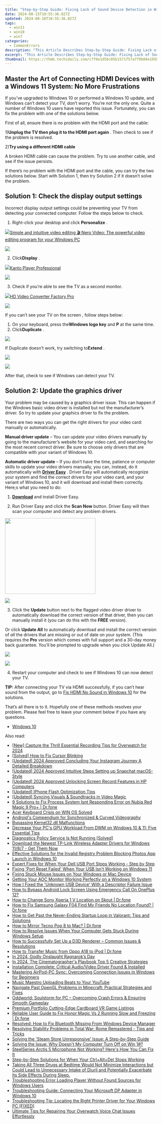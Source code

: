```yaml
---
title: "Step-by-Step Guide: Fixing Lack of Sound Device Detection in Windows 11"
date: 2024-08-15T10:55:36.027Z
updated: 2024-08-16T10:55:36.027Z
tags:
  - win11
  - win10
  - win7
categories:
  - CommonErrors
description: "This Article Describes Step-by-Step Guide: Fixing Lack of Sound Device Detection in Windows 11"
excerpt: "This Article Describes Step-by-Step Guide: Fixing Lack of Sound Device Detection in Windows 11"
thumbnail: https://thmb.techidaily.com/c7f6e1d56c05b1571f57a7f9b04e195b30e35f1ef9fbc6554b9991ddbdbae23c.png
---
```


## Master the Art of Connecting HDMI Devices with a Windows 11 System: No More Frustrations

If you’ve upgraded to Windows 10 or performed a Windows 10 update, and Windows can’t detect your TV, don’t worry. You’re not the only one. Quite a number of Windows 10 users have reported this issue. Fortunately, you can fix the problem with one of the solutions below.

 First of all, ensure there is no problem with the HDMI port and the cable:

 1)**Unplug the TV then plug it to the HDMI port again** . Then check to see if the problem is resolved.

 2)**Try using a different HDMI cable**

 A broken HDMI cable can cause the problem. Try to use another cable, and see if the issue persists.

 If there’s no problem with the HDMI port and the cable, you can try the two solutions below. Start with Solution 1, then try Solution 2 if it doesn’t solve the problem.  

## **Solution 1: Check the display output settings**

 Incorrect display output settings could be preventing your TV from detecting your connected computer. Follow the steps below to check.

 1) Right-click your desktop and click **Personalize** .

<!-- affiliate ads begin -->
<a href="https://store.nero.com/order/checkout.php?PRODS=42296685&QTY=1&AFFILIATE=108875&CART=1"><img src="http://cdnwww.nero.com/nero-com-wAssets/img/banners/2022/video-pp/ScreenshotSlider/Nero-Video-Advanced-editing.JPG" border="0">Simple and intuitive video editing
🎬 Nero Video:
The powerful video editing program for your Windows PC</a>
<!-- affiliate ads end -->
![](https://images.drivereasy.com/wp-content/uploads/2017/01/img_587f20f2242c5.png)

 2) Click**Display** .

<!-- affiliate ads begin -->
<a href="https://secure.2checkout.com/order/checkout.php?PRODS=4742929&QTY=1&AFFILIATE=108875&CART=1"><img src="https://secure.avangate.com/images/merchant/e09fdffe648a30658a9657bbed7b2388/products/boxshot(2).png" border="0">Kanto Player Professional</a>
<!-- affiliate ads end -->
![](https://images.drivereasy.com/wp-content/uploads/2017/01/img_587f25c04e4c2.jpg)

3) Check if you’re able to see the TV as a second monitor.

<!-- affiliate ads begin -->
<a href="https://secure.2checkout.com/order/checkout.php?PRODS=4537546&QTY=1&AFFILIATE=108875&CART=1"><img src="https://secure.avangate.com/images/merchant/4b0a0290ad7df100b77e86839989a75e/products/7_copy_2_2_hdpro.png" border="0">HD Video Converter Factory Pro</a>
<!-- affiliate ads end -->
![](https://images.drivereasy.com/wp-content/uploads/2017/01/img_587f296382361.jpg)

 If you can’t see your TV on the screen , follow steps below:

 1) On your keyboard, press the**Windows logo key**  and **P** at the same time.
 2) Click**Duplicate** .

![](https://images.drivereasy.com/wp-content/uploads/2017/01/img_587f2b20b8e25.jpg)

 If Duplicate doesn’t work, try switching to**Extend** .

<!-- affiliate ads begin -->
<a href="https://secure.2checkout.com/order/checkout.php?PRODS=2201613&QTY=1&AFFILIATE=108875&CART=1"><img src="https://www.macdvdripperpro.com/images/devices-3.png" border="0"></a>
<!-- affiliate ads end -->
![](https://images.drivereasy.com/wp-content/uploads/2017/09/img_59bc8338cfae9.png)

After that, check to see if Windows can detect your TV.

## **Solution 2: Update the graphics driver**

 Your problem may be caused by a graphics driver issue. This can happen if the Windows basic video driver is installed but not the manufacturer’s driver.  So try to update your graphics driver to fix the problem.

 There are two ways you can get the right drivers for your video card: manually or automatically.

**Manual driver update** – You can update your video drivers manually by going to the manufacturer’s website for your video card, and searching for the most recent correct driver. Be sure to choose only drivers that are compatible with your variant of Windows 10.

**Automatic driver update** – If you don’t have the time, patience or computer skills to update your video drivers manually, you can, instead, do it automatically with **[Driver Easy](https://tools.techidaily.com/drivereasy/download/)**  .  Driver Easy will automatically recognize your system and find the correct drivers for your video card, and your variant of Windows 10, and it will download and install them correctly. Here;s what you need to do:

 1) **[Download](https://tools.techidaily.com/drivereasy/download/)**   and install Driver Easy.

 2) Run Driver Easy and click the **Scan Now**   button. Driver Easy will then scan your computer and detect any problem drivers.

<!-- affiliate ads begin -->
<a href="https://boody-eco-wear.pxf.io/c/5597632/1567905/13846" target="_top" id="1567905"><img src="//a.impactradius-go.com/display-ad/13846-1567905" border="0" alt="" width="300" height="250"/></a><img height="0" width="0" src="https://imp.pxf.io/i/5597632/1567905/13846" style="position:absolute;visibility:hidden;" border="0" />
<!-- affiliate ads end -->
![](https://images.drivereasy.com/wp-content/uploads/2017/11/img_5a0ea2eb0b92e.jpg)

 3) Click the **Update**  button next to the flagged video driver driver to automatically download the correct version of that driver, then you can manually install it (you can do this with the **FREE** version).

Or click **Update All**  to automatically download and install the correct version of _all_  the drivers that are missing or out of date on your system. (This requires the **Pro** version which comes with full support and a 30-day money back guarantee. You’ll be prompted to upgrade when you click Update All.)

<!-- affiliate ads begin -->
<a href="https://store.bitdefender.com/affiliate.php?ACCOUNT=BITLATIN&AFFILIATE=108875&PATH=http%3A%2F%2Fwww.bitdefender.com%2Fbusiness%3FAFFILIATE%3D108875%26RESOURCE%3D30%2525%2BOff%2Ball%2BGravityZone%2BProducts"><img src="https://www.bitdefender.com/content/dam/bitdefender/business/campaign/1200X628.png" border="0"></a>
<!-- affiliate ads end -->
![](https://images.drivereasy.com/wp-content/uploads/2017/11/img_5a0e9e0ebcfe9.jpg)

 4) Restart your computer and check to see if Windows 10 can now detect your TV.

**TIP:** After connecting your TV via HDMI successfully, if you can’t hear sound from the output, go to [Fix HDMI No Sound in Windows 10](https://tools.techidaily.com/drivereasy/download/) for the solutions.

 That’s all there is to it. Hopefully one of these methods resolves your problem.  Please feel free to leave your comment below if you have any questions.

* [Windows 10](https://tools.techidaily.com/drivereasy/download/)

<ins class="adsbygoogle"
     style="display:block"
     data-ad-format="autorelaxed"
     data-ad-client="ca-pub-7571918770474297"
     data-ad-slot="1223367746"></ins>



<ins class="adsbygoogle"
     style="display:block"
     data-ad-client="ca-pub-7571918770474297"
     data-ad-slot="8358498916"
     data-ad-format="auto"
     data-full-width-responsive="true"></ins>

<span class="atpl-alsoreadstyle">Also read:</span>
<div><ul>
<li><a href="https://visual-screen-recording.techidaily.com/new-capture-the-thrill-essential-recording-tips-for-overwatch-for-2024/"><u>[New] Capture the Thrill  Essential Recording Tips for Overwatch for 2024</u></a></li>
<li><a href="https://common-error.techidaily.com/solved-how-to-fix-cursor-blinking/"><u>[Solved] How to Fix Cursor Blinking</u></a></li>
<li><a href="https://instagram-videos.techidaily.com/updated-2024-approved-concluding-your-instagram-journey-a-detailed-breakdown/"><u>[Updated] 2024 Approved  Concluding Your Instagram Journey  A Detailed Breakdown</u></a></li>
<li><a href="https://snapchat-videos.techidaily.com/updated-2024-approved-intuitive-steps-setting-up-snapchat-macos-style/"><u>[Updated] 2024 Approved  Intuitive Steps  Setting up Snapchat macOS-Style</u></a></li>
<li><a href="https://screen-video-capture.techidaily.com/updated-2024-approved-unlocking-screen-record-features-in-hp-computers/"><u>[Updated] 2024 Approved  Unlocking Screen Record Features in HP Computers</u></a></li>
<li><a href="https://fox-direct.techidaily.com/updated-iphone-flash-optimization-tips/"><u>[Updated] IPhone Flash Optimization Tips</u></a></li>
<li><a href="https://some-guidance.techidaily.com/updated-syncing-visuals-and-soundtracks-in-video-magic/"><u>[Updated] Syncing Visuals & Soundtracks in Video Magic</u></a></li>
<li><a href="https://howto.techidaily.com/9-solutions-to-fix-process-system-isnt-responding-error-on-nubia-red-magic-9-proplus-drfone-by-drfone-fix-android-problems-fix-android-problems/"><u>9 Solutions to Fix Process System Isnt Responding Error on Nubia Red Magic 9 Pro+ | Dr.fone</u></a></li>
<li><a href="https://common-error.techidaily.com/acer-keyboard-crisis-on-win-os-solved/"><u>Acer Keyboard Crisis on WIN OS Solved</u></a></li>
<li><a href="https://extra-lessons.techidaily.com/androids-compendium-for-synchronized-and-curved-videography/"><u>Android's Compendium for Synchronized & Curved Videography</u></a></li>
<li><a href="https://common-error.techidaily.com/bypassing-kernel32dll-malfunctions/"><u>Bypassing Kernel32.dll Malfunctions</u></a></li>
<li><a href="https://common-error.techidaily.com/decrease-your-pcs-gpu-workload-from-dwm-on-windows-10-and-11-five-essential-tips/"><u>Decrease Your PC's GPU Workload From DWM on Windows 10 & 11: Five Essential Tips</u></a></li>
<li><a href="https://common-error.techidaily.com/diagnostics-policy-service-is-not-running-solved/"><u>Diagnostics Policy Service Is Not Running [Solved]</u></a></li>
<li><a href="https://hardware-updates.techidaily.com/download-the-newest-tp-link-wireless-adapter-drivers-for-windows-1187-get-them-now/"><u>Download the Newest TP-Link Wireless Adapter Drivers for Windows 11/8/7 - Get Them Now</u></a></li>
<li><a href="https://common-error.techidaily.com/effective-solutions-for-the-invalid-registry-problem-blocking-photos-app-launch-in-windows-10/"><u>Effective Solutions for the Invalid Registry Problem Blocking Photos App Launch in Windows 10</u></a></li>
<li><a href="https://common-error.techidaily.com/expert-fixes-for-when-your-dell-usb-port-stops-working-step-by-step/"><u>Expert Fixes for When Your Dell USB Port Stops Working - Step by Step</u></a></li>
<li><a href="https://common-error.techidaily.com/fixing-port-reset-failed-when-your-usb-isnt-working-on-windows-11/"><u>Fixing 'Port Reset Failed' When Your USB Isn’t Working on Windows 11</u></a></li>
<li><a href="https://common-error.techidaily.com/fixing-stuck-mouse-issues-on-your-windows-or-mac-device/"><u>Fixing Stuck Mouse Issues on Your Windows or Mac Device</u></a></li>
<li><a href="https://common-error.techidaily.com/getting-your-aoc-monitor-working-perfectly-on-a-windows-10-system/"><u>Getting Your AOC Monitor Working Perfectly on a Windows 10 System</u></a></li>
<li><a href="https://common-error.techidaily.com/how-i-fixed-the-unknown-usb-device-with-a-descriptor-failure-issue/"><u>How I Fixed the 'Unknown USB Device' With a Descriptor Failure Issue</u></a></li>
<li><a href="https://easy-unlock-android.techidaily.com/how-to-bypass-android-lock-screen-using-emergency-call-on-oneplus-12-by-drfone-android/"><u>How to Bypass Android Lock Screen Using Emergency Call On OnePlus 12?</u></a></li>
<li><a href="https://location-social.techidaily.com/how-to-change-sony-xperia-1-v-location-on-skout-drfone-by-drfone-virtual-android/"><u>How to Change Sony Xperia 1 V Location on Skout | Dr.fone</u></a></li>
<li><a href="https://fake-location.techidaily.com/how-to-fix-samsung-galaxy-f04-find-my-friends-no-location-found-drfone-by-drfone-virtual-android/"><u>How to Fix Samsung Galaxy F04 Find My Friends No Location Found? | Dr.fone</u></a></li>
<li><a href="https://common-error.techidaily.com/how-to-get-past-the-never-ending-startup-loop-in-valorant-tips-and-solutions/"><u>How to Get Past the Never-Ending Startup Loop in Valorant: Tips and Solutions</u></a></li>
<li><a href="https://screen-mirror.techidaily.com/how-to-mirror-tecno-pop-8-to-mac-drfone-by-drfone-android/"><u>How to Mirror Tecno Pop 8 to Mac? | Dr.fone</u></a></li>
<li><a href="https://common-error.techidaily.com/how-to-resolve-issues-when-your-computer-gets-stuck-during-windows-setup/"><u>How to Resolve Issues When Your Computer Gets Stuck During Windows Setup</u></a></li>
<li><a href="https://common-error.techidaily.com/how-to-successfully-set-up-a-d3d-renderer-common-issues-and-resolutions/"><u>How to Successfully Set Up a D3D Renderer – Common Issues & Resolutions</u></a></li>
<li><a href="https://android-transfer.techidaily.com/how-to-transfer-music-from-oppo-a18-to-ipod-drfone-by-drfone-transfer-from-android-transfer-from-android/"><u>How to Transfer Music from Oppo A18 to iPod | Dr.fone</u></a></li>
<li><a href="https://visual-screen-recording.techidaily.com/in-2024-godly-onslaught-ragnaroks-day/"><u>In 2024, Godly Onslaught  Ragnarok’s Day</u></a></li>
<li><a href="https://fox-cloud.techidaily.com/in-2024-the-cinematographers-playbook-top-5-creative-strategies/"><u>In 2024, The Cinematographer's Playbook  Top 5 Creative Strategies</u></a></li>
<li><a href="https://common-error.techidaily.com/installation-complete-critical-audiovideo-driver-found-and-installed/"><u>Installation Complete: Critical Audio/Video Driver Found & Installed</u></a></li>
<li><a href="https://common-error.techidaily.com/mastering-airpod-pc-sync-overcoming-connection-issues-in-windows-for-beginners/"><u>Mastering AirPod-PC Sync: Overcoming Connection Issues in Windows for Beginners</u></a></li>
<li><a href="https://youtube-web.techidaily.com/-maestro-uploading-beats-to-your-youtube/"><u>Music Maestro  Uploading Beats to Your YouTube</u></a></li>
<li><a href="https://common-error.techidaily.com/navigate-past-opengl-problems-in-minecraft-practical-strategies-and-fixes/"><u>Navigate Past OpenGL Problems in Minecraft: Practical Strategies and Fixes</u></a></li>
<li><a href="https://common-error.techidaily.com/oddworld-soulstorm-for-pc-overcoming-crash-errors-and-ensuring-smooth-gameplay/"><u>Oddworld: Soulstorm for PC – Overcoming Crash Errors & Ensuring Smooth Gameplay</u></a></li>
<li><a href="https://extra-information.techidaily.com/premium-portfolio-cutting-edge-cardboard-vr-game-listings/"><u>Premium Portfolio  Cutting-Edge Cardboard VR Game Listings</u></a></li>
<li><a href="https://fix-guide.techidaily.com/reliable-user-guide-to-fix-honor-magic-vs-2-running-slow-and-freezing-drfone-by-drfone-fix-android-problems-fix-android-problems/"><u>Reliable User Guide to Fix Honor Magic Vs 2 Running Slow and Freezing | Dr.fone</u></a></li>
<li><a href="https://common-error.techidaily.com/resolved-how-to-fix-bluetooth-missing-from-windows-device-manager/"><u>Resolved: How to Fix Bluetooth Missing From Windows Device Manager</u></a></li>
<li><a href="https://common-error.techidaily.com/resolving-stability-problems-in-total-war-rome-remastered-tips-and-tricks/"><u>Resolving Stability Problems in Total War: Rome Remastered - Tips and Tricks</u></a></li>
<li><a href="https://common-error.techidaily.com/solving-the-steam-store-unresponsive-issue-a-step-by-step-guide/"><u>Solving the 'Steam Store Unresponsive' Issue: A Step-by-Step Guide</u></a></li>
<li><a href="https://common-error.techidaily.com/solving-the-issue-why-doesnt-my-computer-turn-off-on-win-1/"><u>Solving the Issue: Why Doesn't My Computer Turn Off on Win 1#?</u></a></li>
<li><a href="https://common-error.techidaily.com/1723204557189-steelseries-arctis-5-microphone-not-working-heres-how-you-can-fix-it/"><u>SteelSeries Arctis 5 Microphone Not Working? Here's How You Can Fix It</u></a></li>
<li><a href="https://common-error.techidaily.com/step-by-step-solutions-for-when-your-ctrlplusaltplusdel-stops-working/"><u>Step-by-Step Solutions for When Your Ctrl+Alt+Del Stops Working</u></a></li>
<li><a href="https://common-error.techidaily.com/taking-all-three-drugs-at-bedtime-would-not-minimize-interactions-but-could-lead-to-unnecessary-intake-of-diuril-and-potentially-exacerbate-its-side-effects101/"><u>Taking All Three Drugs at Bedtime Would Not Minimize Interactions but Could Lead to Unnecessary Intake of Diuril and Potentially Exacerbate Its Side Effects During Sleep.</u></a></li>
<li><a href="https://common-error.techidaily.com/troubleshooting-error-loading-player-without-found-sources-for-windows-users/"><u>Troubleshooting Error Loading Player Without Found Sources for Windows Users</u></a></li>
<li><a href="https://common-error.techidaily.com/troubleshooting-guide-connecting-your-microsoft-dp-adapter-in-windows-10/"><u>Troubleshooting Guide: Connecting Your Microsoft DP Adapter in Windows 10</u></a></li>
<li><a href="https://common-error.techidaily.com/troubleshooting-tip-locating-the-right-printer-driver-for-your-windows-pc-fixed/"><u>Troubleshooting Tip: Locating the Right Printer Driver for Your Windows PC [FIXED]</u></a></li>
<li><a href="https://common-error.techidaily.com/ultimate-tips-for-repairing-your-overwatch-voice-chat-issues-effortlessly/"><u>Ultimate Tips for Repairing Your Overwatch Voice Chat Issues Effortlessly</u></a></li>
</ul></div>
